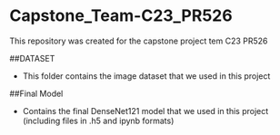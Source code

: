 # Capstone_Team-C23_PR526
This repository was created for the capstone project tem C23 PR526

##DATASET
- This folder contains the image dataset that we used in this project

##Final Model
- Contains the final DenseNet121 model that we used in this project (including files in .h5 and ipynb formats)
